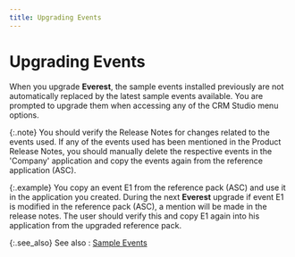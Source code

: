 ```yaml
---
title: Upgrading Events
---
```


# Upgrading Events


When you upgrade **Everest**, the  sample events installed previously are not automatically replaced by the  latest sample events available. You are prompted to upgrade them when  accessing any of the CRM Studio menu options.


{:.note}
You should verify the Release Notes for changes  related to the events used. If any of the events used has been mentioned  in the Product Release Notes, you should manually delete the respective  events in the 'Company' application and copy the events again from the  reference application (ASC).


{:.example}
You copy an event E1 from the reference pack  (ASC) and use  it in the application you created. During the next **Everest**  upgrade if event E1 is modified in the reference pack (ASC),  a mention will be made in the release notes. The user should verify this  and copy E1 again into his application from the upgraded reference pack.


{:.see_also}
See also
: [Sample Events]({{site.crm_baseurl}}/crm-studio/pre-defined_events.html)
